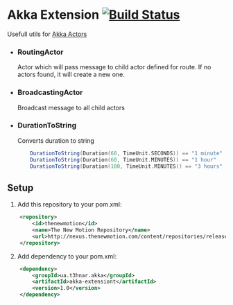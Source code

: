 # Akka Extension [![Build Status](https://secure.travis-ci.org/t3hnar/akka-extension.png)](http://travis-ci.org/t3hnar/akka-extension)

Usefull utils for [Akka Actors](http://http://akka.io)

* ### RoutingActor

    Actor which will pass message to child actor defined for route. If no actors found, it will create a new one.

* ### BroadcastingActor

    Broadcast message to all child actors

* ### DurationToString

    Converts duration to string

    ```scala
        DurationToString(Duration(60, TimeUnit.SECONDS)) == "1 minute"
        DurationToString(Duration(60, TimeUnit.MINUTES)) == "1 hour"
        DurationToString(Duration(180, TimeUnit.MINUTES)) == "3 hours"
    ```

## Setup

1. Add this repository to your pom.xml:
```xml
    <repository>
        <id>thenewmotion</id>
        <name>The New Motion Repository</name>
        <url>http://nexus.thenewmotion.com/content/repositories/releases-public</url>
    </repository>
```

2. Add dependency to your pom.xml:
```xml
    <dependency>
        <groupId>ua.t3hnar.akka</groupId>
        <artifactId>akka-extensiont</artifactId>
        <version>1.0</version>
    </dependency>
```